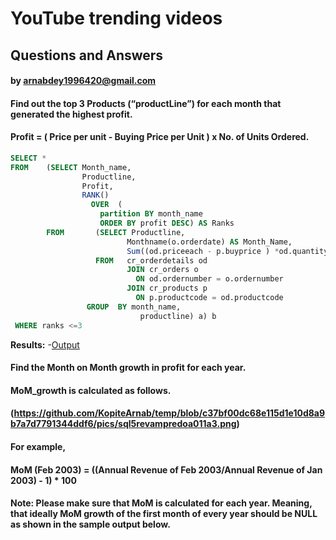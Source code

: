 # YouTube trending videos
## Questions and Answers
#### by arnabdey1996420@gmail.com


#### Find out the top 3 Products (“productLine”) for each month that generated the highest profit.
#### Profit = ( Price per unit - Buying Price per Unit ) x No. of Units Ordered.

````sql
SELECT *
FROM    (SELECT Month_name,
                Productline,
                Profit,
                RANK()
                  OVER  (
                    partition BY month_name
                    ORDER BY profit DESC) AS Ranks
        FROM       (SELECT Productline,
                          Monthname(o.orderdate) AS Month_Name,
                          Sum((od.priceeach - p.buyprice ) *od.quantityordered) AS Profit
                   FROM   cr_orderdetails od
                          JOIN cr_orders o
                            ON od.ordernumber = o.ordernumber
                          JOIN cr_products p
                            ON p.productcode = od.productcode
                 GROUP  BY month_name,
                             productline) a) b
 WHERE ranks <=3
````
**Results:**
-[Output](https://github.com/KopiteArnab/Car-Retailer/blob/a2e8c1c3b0c621fe5cc38978d939c7a6f91432e7/Output/Question_1.csv)

#### Find the Month on Month growth in profit for each year.
#### MoM_growth is calculated as follows.
#### (https://github.com/KopiteArnab/temp/blob/c37bf00dc68e115d1e10d8a9b7a7d7791344ddf6/pics/sql5revampredoa011a3.png)
#### For example,
#### MoM (Feb 2003) = ((Annual Revenue of Feb 2003/Annual Revenue of Jan 2003) - 1) * 100
#### Note: Please make sure that MoM is calculated for each year. Meaning, that ideally MoM growth of the first month of every year should be NULL as shown in the sample output below.
